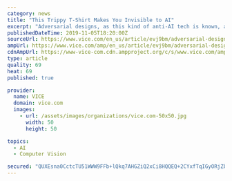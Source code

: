 ```yaml
---
category: news
title: "This Trippy T-Shirt Makes You Invisible to AI"
excerpt: "Adversarial designs, as this kind of anti-AI tech is known, are meant to \"trick\" object detection algorithms into seeing ... But as more cities around the country push back against facial recognition in their communities, it's not hard to imagine some ..."
publishedDateTime: 2019-11-05T18:20:00Z
sourceUrl: https://www.vice.com/en_us/article/evj9bm/adversarial-design-shirt-makes-you-invisible-to-ai
ampUrl: https://www.vice.com/amp/en_us/article/evj9bm/adversarial-design-shirt-makes-you-invisible-to-ai
cdnAmpUrl: https://www-vice-com.cdn.ampproject.org/c/s/www.vice.com/amp/en_us/article/evj9bm/adversarial-design-shirt-makes-you-invisible-to-ai
type: article
quality: 69
heat: 69
published: true

provider:
  name: VICE
  domain: vice.com
  images:
    - url: /assets/images/organizations/vice.com-50x50.jpg
      width: 50
      height: 50

topics:
  - AI
  - Computer Vision

secured: "QUXEsna0CctcTU51WWW9FFb+lQkq7AHGZiQ2xCi8HQQEQ+2CYxfTqIGyORjZbaRzHvfWKNBu0O9Z95H47P8ozAWOn6aeZICNau3SK+4ByTZAvz9RngNQ/0D5sGzayyOtRgPx6ThND9z4SwNkuGJ6ZD2oAh9gODdizdMINd01S96W9omZT6Tn4g9BUIm5kiBT/SSOuweriIzzUNm32DSOTo+6/lwid8n7A97RAQ07IHdVobGrFOA3doqiJMeyM4onrRgQOkz/4n/tVtUcdePiOQ==;b4W+6bcjeKcINajiiKNSxQ=="
---
```


